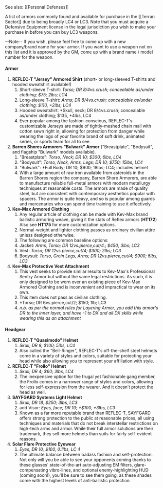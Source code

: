 See also: [[Personal Defenses]]

A list of armors commonly found and available for purchase in the [[Terran Sector]] due to being broadly LC4 or LC3. Note that you must acquire a Defensive Equipment license in the legal jurisdiction you wish to make your purchase in before you can buy LC3 weapons.

--Note--
If you wish, please feel free to come up with a new company/brand name for your armor. If you want to use a weapon not on this list and it is approved by the GM, come up with a brand name / model number for the weapon.
#### Armor
1. **REFLEC-T "Jersey" Armored Shirt** (short- or long-sleeved T-shirts and hooded sweatshirt available!)
	1. Short-sleeve T-shirt: *Torso; DR 8/4vs.crush; concealable as/under clothing; $75; 2lbs; LC4*
	2. Long-sleeve T-shirt: *Arms; DR 8/4vs.crush; concealable as/under clothing; $110, +2lbs, LC4*
	3. Hooded sweatshirt: *Skull, neck; DR 8/4vs.crush; concealable as/under clothing; $135, +4lbs, LC4
	4. Ever popular among the fashion-conscious, REFLEC-T's customizable Jerseys are made of tightly-meshed chain mail with cotton sewn right in, allowing for protection from danger while wearing the logo of your favorite brand of soft drink, animated series, or sports team for all to see.
2. **Barren Shores Armorers "Bulwark" Armor** ("Breastplate", "Bodysuit", and flagship "Bulwark" models available).
	1. "Breastplate": *Torso, Neck; DR 10; $300; 6lbs, LC4*
	2. "Bodysuit": *Torso, Neck, Arms, Legs; DR 10; $750; 15lbs, LC4*
	3. "Bulwark": *Full Body; DR 10; $900; 18lbs; LC4; includes helmet
	4. With a large amount of raw iron available from asteroids in the Barren Shores region the company, Barren Shore Armorers, are able to manufacture reliable full-metal armors with modern metallurgy techniques at reasonable costs. The armors are made of quality steel, but are consistent with contemporary aesthetics popular with spacers. The armor is quite heavy, and so is popular among guards and mercenaries who can spend time training to use it effectively.
3. **Kev-Max Armored Clothing**
	1. Any regular article of clothing can be made with Kev-Max brand ballistic armoring weave, giving it the stats of Reflex armors (**HT172**) Also see **HT175** for more customization options.
	2. Normal-weight and lighter clothing passes as ordinary civilian attire unless designed otherwise.
	3. The following are common baseline options:
	4. Jacket: *Arms, Torso; DR 12vs.pierce,cut/4.; $450; 3lbs; LC3*
	5. Vest: *Torso; DR 12vs.pierce,cut/4; $300; 2lbs; LC3*
	6. Bodysuit: *Torso, Groin Legs, Arms; DR 12vs.pierce,cut/4; $900; 6lbs, LC3*
4. **Kev-Max Protective Vest Attachment**
	1. This vest seeks to provide similar results to Kev-Max's Professional Sentry Armor but without the same legal restrictions. As such, it is only designed to be worn over an existing piece of Kev-Max Armored Clothing and is inconvenient and impractical to wear on its own.
	2. This item does not pass as civilian clothing.
	3. *Torso; DR 6vs.pierce,cut/2; $150; 1lb; LC3
	4. *n.b. as per the normal rules for Layering Armor, you add this armor's DR to the inner layer, and have -1 to DX and all DX skills while wearing this as an attachment*
#### Headgear
1. **REFLEC-T "Quasimodo" Helmet**
	1. *Skull; DR 8; $100; 5lbs, LC4*
	2. Also called the "Bell-Ringer", REFLEC-T's off-the-shelf steel helmets come in a variety of styles and colors, suitable for protecting your head while also allowing you to represent your affiliation with style.
2. **REFLEC-T "Frollo" Helmet**
	1. *Skull; DR 4; $60; 3lbs, LC4*
	2. The inexpensive option for the frugal yet fashionable gang member, the Frollo comes in a narrower range of styles and colors, allowing for less self-expression from the wearer. And it doesn't protect the head as well.
3. **SAYFGARD Systems Light Helmet**
	1. *Skull; DR 18, $250; 3lbs, LC3*
	2. add Visor: *Eyes, face; DR 10; +$100, +3lbs, LC3*
	3. Known as a far more reputable brand than REFLEC-T, SAYFGARD offers strong protection to the public at reasonable prices, all using techniques and materials that do not break interstellar restrictions on high-tech arms and armor. While their full armor solutions are their trademark, they sell more helmets than suits for fairly self-evident reasons.
4. **Solar Flare Protective Eyewear**
	1. *Eyes, DR 10, $100, 0.1lbs, LC 4*
	2. The ultimate balance between badass fashion and self-protection. Not only will you be able to see your opponents coming thanks to these glasses' state-of-the-art auto-adjusting EM filters, glare-compensating vibro-lines, and optional enemy-highlighting HUD (coming soon!), you'll be sure to see them going, as these shades come with the highest levels of anti-ballistic protection.